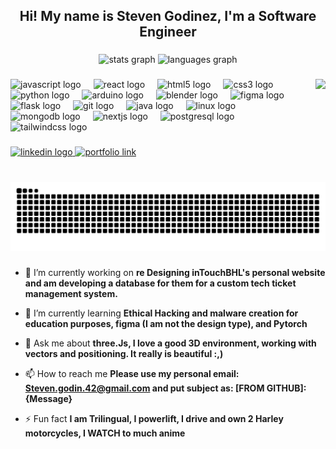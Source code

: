 <h2 align="center">Hi! My name is Steven Godinez, I'm a Software Engineer</h2>

###

<div align="center">
  <img src="https://github-readme-stats.vercel.app/api?username=godinezsteven1&hide_title=false&hide_rank=false&show_icons=true&include_all_commits=true&count_private=true&disable_animations=false&theme=dracula&locale=en&hide_border=false" height="150" alt="stats graph"  />
  <img src="https://github-readme-stats.vercel.app/api/top-langs?username=godinezsteven1&locale=en&hide_title=false&layout=compact&card_width=320&langs_count=5&theme=dracula&hide_border=false" height="150" alt="languages graph"  />
</div>

###

<img align="right" height="150" src="https://i.imgur.com/cqNn1AB.gif"  />

###

<div align="left">
  <img src="https://cdn.jsdelivr.net/gh/devicons/devicon/icons/javascript/javascript-original.svg" height="30" alt="javascript logo"  />
  <img width="12" />
  <img src="https://cdn.jsdelivr.net/gh/devicons/devicon/icons/react/react-original.svg" height="30" alt="react logo"  />
  <img width="12" />
  <img src="https://cdn.jsdelivr.net/gh/devicons/devicon/icons/html5/html5-original.svg" height="30" alt="html5 logo"  />
  <img width="12" />
  <img src="https://cdn.jsdelivr.net/gh/devicons/devicon/icons/css3/css3-original.svg" height="30" alt="css3 logo"  />
  <img width="12" />
  <img src="https://cdn.jsdelivr.net/gh/devicons/devicon/icons/python/python-original.svg" height="30" alt="python logo"  />
  <img width="12" />
  <img src="https://cdn.jsdelivr.net/gh/devicons/devicon/icons/arduino/arduino-original.svg" height="30" alt="arduino logo"  />
  <img width="12" />
  <img src="https://cdn.jsdelivr.net/gh/devicons/devicon/icons/blender/blender-original.svg" height="30" alt="blender logo"  />
  <img width="12" />
  <img src="https://cdn.jsdelivr.net/gh/devicons/devicon/icons/figma/figma-original.svg" height="30" alt="figma logo"  />
  <img width="12" />
  <img src="https://skillicons.dev/icons?i=flask" height="30" alt="flask logo"  />
  <img width="12" />
  <img src="https://cdn.jsdelivr.net/gh/devicons/devicon/icons/git/git-original.svg" height="30" alt="git logo"  />
  <img width="12" />
  <img src="https://cdn.jsdelivr.net/gh/devicons/devicon/icons/java/java-original.svg" height="30" alt="java logo"  />
  <img width="12" />
  <img src="https://cdn.jsdelivr.net/gh/devicons/devicon/icons/linux/linux-original.svg" height="30" alt="linux logo"  />
  <img width="12" />
  <img src="https://cdn.jsdelivr.net/gh/devicons/devicon/icons/mongodb/mongodb-original.svg" height="30" alt="mongodb logo"  />
  <img width="12" />
  <img src="https://cdn.jsdelivr.net/gh/devicons/devicon/icons/nextjs/nextjs-original.svg" height="30" alt="nextjs logo"  />
  <img width="12" />
  <img src="https://cdn.jsdelivr.net/gh/devicons/devicon/icons/postgresql/postgresql-original.svg" height="30" alt="postgresql logo"  />
  <img width="12" />
  <img src="https://cdn.jsdelivr.net/gh/devicons/devicon/icons/tailwindcss/tailwindcss-original-wordmark.svg" height="30" alt="tailwindcss logo"  />
</div>

###

<div align="left">
  <a href="https://www.linkedin.com/in/godinezsteven/" target="_blank">
    <img src="https://img.shields.io/static/v1?message=LinkedIn&logo=linkedin&label=Connect:&color=0077B5&logoColor=white&labelColor=purple&style=for-the-badge" height="35" alt="linkedin logo" />
  </a>
  <a href="https://godinezdevtech.com" target="_blank">
    <img src="https://img.shields.io/static/v1?message=Portfolio&logo=vercel&label=&color=black&logoColor=white&labelColor=gray&style=for-the-badge" height="35" alt="portfolio link" />
  </a>
</div>


###

<br clear="both">

<img src="https://raw.githubusercontent.com/godinezsteven1/godinezsteven1/output/snake.svg" alt="Snake animation" />

###



- 🔭 I’m currently working on **re Designing inTouchBHL's personal website and am developing a database for them for a custom tech ticket management system.**

- 🌱 I’m currently learning **Ethical Hacking and malware creation for education purposes, figma (I am not the design type), and Pytorch**

- 💬 Ask me about **three.Js, I love a good 3D environment, working with vectors and positioning. It really is beautiful :,)**

- 📫 How to reach me **Please use my personal email: Steven.godin.42@gmail.com and put subject as: [FROM GITHUB]: {Message}**

- ⚡ Fun fact **I am Trilingual, I powerlift, I drive and own 2 Harley motorcycles, I WATCH to much anime**
